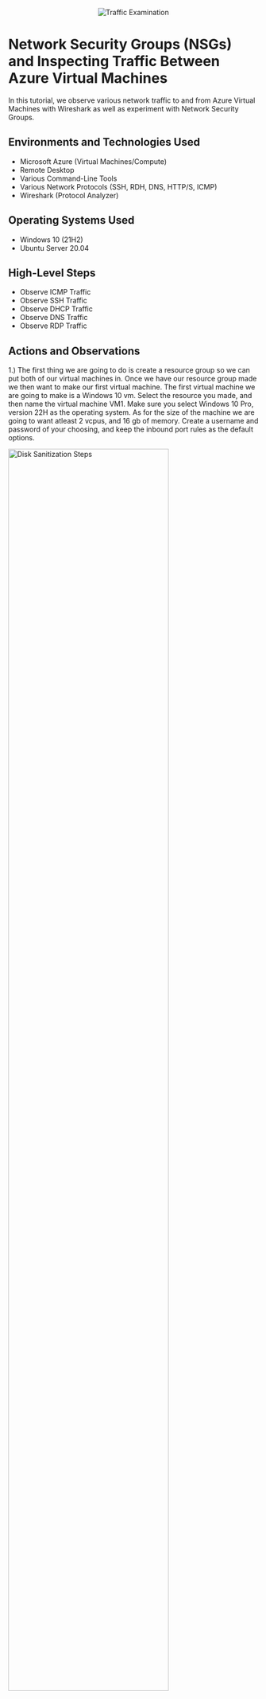 <p align="center">
<img src="https://i.imgur.com/Ua7udoS.png" alt="Traffic Examination"/>
</p>

<h1>Network Security Groups (NSGs) and Inspecting Traffic Between Azure Virtual Machines</h1>
In this tutorial, we observe various network traffic to and from Azure Virtual Machines with Wireshark as well as experiment with Network Security Groups. <br />




<h2>Environments and Technologies Used</h2>

- Microsoft Azure (Virtual Machines/Compute)
- Remote Desktop
- Various Command-Line Tools
- Various Network Protocols (SSH, RDH, DNS, HTTP/S, ICMP)
- Wireshark (Protocol Analyzer)

<h2>Operating Systems Used </h2>

- Windows 10 (21H2)
- Ubuntu Server 20.04

<h2>High-Level Steps</h2>

- Observe ICMP Traffic
- Observe SSH Traffic
- Observe DHCP Traffic
- Observe DNS Traffic
- Observe RDP Traffic


<h2>Actions and Observations</h2>


 1.) The first thing we are going to do is create a resource group so we can put both of our virtual machines in. Once we have our resource group made we then want to make our first virtual machine. The first virtual machine we are going to make is a Windows 10 vm. Select the resource you made, and then name the virtual machine VM1. Make sure you select Windows 10 Pro, version 22H as the operating system. As for the size of the machine we are going to want atleast 2 vcpus, and 16 gb of memory. Create a username and password of your choosing, and keep the inbound port rules as the default options.

<p>
<img src="https://imgur.com/WgPD275.png" height="80%" width="80%" alt="Disk Sanitization Steps"/>
</p>
<p>
  

<p>
<img src="https://imgur.com/X6ZMTJG.png" height="80%" width="80%" alt="Disk Sanitization Steps"/>
</p>
<p>
  
2.) After this step we are going to click on next until we get to the networking page and it should automatically create a virtual network and subnet for us. 
  

<p>
<img src="https://imgur.com/XzdSPoR.png" height="80%" width="80%" alt="Disk Sanitization Steps"/>
</p>
<p>
  
  Click review and create our VM.
  
  Now that we have created our first VM we are going to go ahead and create our second VM, but this time it will be a Ubuntu Server 20.04 LTS machine. It will be the same process as creating our first machine but instead we are going to switch the SSH public key to password instead. 
  
<p>
<img src="https://imgur.com/0KT3Fmb.png" height="80%" width="80%" alt="Disk Sanitization Steps"/>
</p>
<p>
  
<p>
<img src="https://imgur.com/pyxsHfF.png" height="80%" width="80%" alt="Disk Sanitization Steps"/>
</p>
<p>
  
  Click next until we get to the networking page again.
  
  The networking should automatically give us the virtual network from VM1 as well as the subnet. 
  
<p>
<img src="https://imgur.com/3fQXRcw.png" height="80%" width="80%" alt="Disk Sanitization Steps"/>
</p>
<p>
 
 Click review and create, and it will create our second VM.
 
 2.) Now that we have both virtual machines up and running we are going to connect to our Windows 10 vm using the remote desktop connection app. Once we are connected we are going to go to our browser and download and install Wireshark.
 
 "Wireshark is a free and open-source packet analyzer. It is used for network troubleshooting, analysis, software and communications protocol development, and education." 
 
 3.) Open wireshark and filter for ICMP traffic only.
 
 <p>
<img src="https://imgur.com/RrtChUe.png" height="80%" width="80%" alt="Disk Sanitization Steps"/>
</p>
<p>
 
 4.) We are going to want to retrieve the private IP address of our Ubuntu VM and then attempt to ping it from within our Windows 10 VM using wireshark. To ping the private IP address of the Ubuntu machine open CMD or Powershell on the Windows machine and type: ping 10.0.0.5 or whatever the private IP address is for your Ubuntu machine.
 
<p>
<img src="https://imgur.com/zmJzyne.png" height="80%" width="80%" alt="Disk Sanitization Steps"/>
</p>
<p>
 
<p>
<img src="https://imgur.com/pp4eZdK.png" height="80%" width="80%" alt="Disk Sanitization Steps"/>
</p>
<p>
 
 In either CMD or Powershell ping www.google.com and observe the traffic in wireshark.
 
5.) We then are going to initiate a non-stop ping from our Windows 10 VM to our Ubuntu VM.
 
6.) Open the Network Security Group of our Ubuntu machine and disable incoming (inbound) ICMP traffic. To disable incoming ICMP traffic click "Add" new rule and copy everything exactly from the picture. Once that is done you can create the rule and it will create automatically and show up as a new rule.
 
 <p>
<img src="https://imgur.com/r3dH3Yy.png" height="80%" width="80%" alt="Disk Sanitization Steps"/>
</p>
<p>
 
<p>
<img src="https://imgur.com/qiSIrsX.png" height="80%" width="80%" alt="Disk Sanitization Steps"/>
</p>
<p>
 
 Now that we have disabled incoming ICMP traffic from VM2 if we go back to VM1 you can see the ping request is timing out. 
 
 7.) Re-enable ICMP traffic for the Network Security Group your Ubuntu VM is using
Back in the Windows 10 VM, observe the ICMP traffic in WireShark and the command line Ping activity (should start working)
Stop the ping activity
 
 8.) The next thing we are going to do is Observe SSH Traffic.
 
 

### Observing SSH Traffic

1.) Open Wireshark and set a filter for SSH traffic (`tcp.port == 22`).

2.) Retrieve the private IP address of the Ubuntu VM and attempt to establish an SSH connection from the Windows 10 VM.
   
   ```bash
   ssh username@10.0.0.5
   ```

3.) Observe the SSH handshake and encrypted session in Wireshark.

4.) Disconnect the SSH session and disable inbound SSH traffic from the Network Security Group of the Ubuntu VM.

5.) Attempt to reconnect via SSH from Windows 10; observe the failed connection attempt in Wireshark.

6.) Re-enable inbound SSH traffic and confirm that the SSH connection can be re-established.

### Observing DHCP Traffic

1.) Set a filter in Wireshark for DHCP traffic (`bootp`).

2.) Renew the IP address on the Windows VM using the following command:
   
   ```powershell
   ipconfig /release
   ipconfig /renew
   ```

3.) Observe the DHCP Discover, Offer, Request, and Acknowledgment packets in Wireshark.

### Observing DNS Traffic

1.) Set a filter in Wireshark for DNS traffic (`dns`).

2.) From the Windows VM, run the following command to resolve a domain:
   
   ```powershell
   nslookup google.com
   ```

3.) Observe the DNS query and response packets in Wireshark.

4.) Disable outbound DNS traffic in the Network Security Group and attempt another `nslookup` command.

5.) Observe the failed DNS resolution in Wireshark.

6.) Re-enable DNS traffic and confirm successful resolution.

### Observing RDP Traffic

1.) Set a filter in Wireshark for RDP traffic (`tcp.port == 3389`).

2.) Establish a Remote Desktop Connection from a local computer to the Windows 10 VM.

3.) Observe the RDP session establishment and encrypted data transfer in Wireshark.

4.) Disable inbound RDP traffic in the Network Security Group and attempt to reconnect.

5.) Observe the failed RDP connection in Wireshark.

6.) Re-enable RDP traffic and confirm successful reconnection.

### Conclusion

This tutorial demonstrated how to monitor and analyze various types of network traffic using Wireshark, as well as how Network Security Groups can be used to control traffic between Azure Virtual Machines. By observing ICMP, SSH, DHCP, DNS, and RDP traffic, we gained insights into network behavior and security configurations in Azure.


 
 
 
 
 
 
 
 
 
 
 
 
 
 
 
 
  
  
